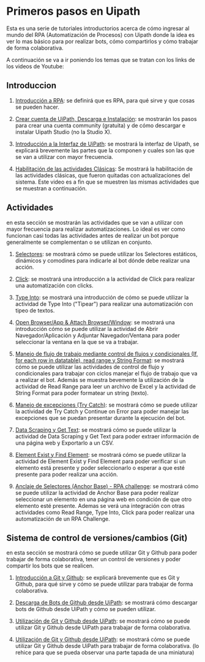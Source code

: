 # Primeros pasos en Uipath

Esta es una serie de tutoriales introductorios acerca de cómo ingresar al mundo del RPA (Automatización de Procesos) con Uipath donde la idea es ver lo mas básico para por realizar bots, cómo compartirlos y cómo trabajar de forma colaborativa.

A continuación se va a ir poniendo los temas que se tratan con los links de los videos de Youtube:


## Introduccion

1. [Introducción a RPA](https://youtu.be/ClIeEN8Ukl4): se definirá que es RPA, para qué sirve y que cosas se pueden hacer.

2. [Crear cuenta de UiPath, Descarga e Instalación](https://youtu.be/QZ9xbM-NV3s): se mostrarán los pasos para crear una cuenta community (gratuita) y de cómo descargar e instalar Uipath Studio (no la Studio X).

3. [Introducción a la Interfaz de UiPath](https://youtu.be/OW203VlKOYM): se mostrará la interfaz de Uipath, se explicará brevemente las partes que la componen y cuales son las que se van a utilizar con mayor frecuencia. 

4. [Habilitación de las actividades Clásicas](https://youtu.be/N7vSZoKe7Xo?si=6vsU5qABoqf-BE53): Se mostrará la habilitación de las actividades clásicas, que fueron quitadas con actualizaciones del sistema. Este video es a fin que se muestren las mismas actividades que se muestran a continuación.


## Actividades

en esta sección se mostrarán las actividades que se van a utilizar con mayor frecuencia para realizar automatizaciones. Lo ideal es ver como funcionan casi todas las actividades antes de realizar un bot porque generalmente se complementan o se utilizan en conjunto.

1. [Selectores](https://youtu.be/0oJckEsNv0w): se mostrará cómo se puede utilizar los Selectores estáticos, dinámicos y comodines para indicarle al bot dónde debe realizar una acción.

2. [Click](https://youtu.be/xW-VNibaIUs): se mostrará una introducción a la actividad de Click para realizar una automatización con clicks.

3. [Type Into](https://youtu.be/HFaIMxspSHM): se mostrará una introducción de cómo se puede utilizar la actividad de Type Into ("Tipear") para realizar una automatización con tipeo de textos.

4. [Open Browser/App & Attach Browser/Window](https://youtu.be/F_PdbpFEXks): se mostrará una introducción cómo se puede utilizar la actividad de Abrir Navegador/Aplicación y Adjuntar Navegador/Ventana para poder seleccionar la ventana en la que se va a trabajar.

5. [Manejo de flujo de trabajo mediante control de flujos y condicionales (If, for each row in datatable), read range y String Format](https://youtu.be/Yke7GZp8aTo): se mostrará cómo se puede utilizar las actividades de control de flujo y condicionales para trabajar con ciclos manejar el flujo de trabajo que va a realizar el bot. Además se muestra bevemente la utilización de la actividad de Read Range para leer un archivo de Excel y la actividad de String Format para poder formatear un string (texto).

6. [Manejo de excepciones (Try Catch)](https://youtu.be/cVrdOvwtqDE): se mostrará cómo se puede utilizar la actividad de Try Catch y Continue on Error para poder manejar las excepciones que se puedan presentar durante la ejecución del bot.

7. [Data Scraping y Get Text](https://youtu.be/qG6gdV9PN80): se mostrará cómo se puede utilizar la actividad de Data Scraping y Get Text para poder extraer información de una página web y Exportarlo a un CSV.

8. [Element Exist y Find Element](https://youtu.be/N-HyF-IQdHM): se mostrará cómo se puede utilizar la actividad de Element Exist y Find Element para poder verificar si un elemento está presente y poder seleccionarlo o esperar a que esté presente para poder realizar una acción.

9. [Anclaje de Selectores (Anchor Base) - RPA challenge](https://youtu.be/JaD98viqCH0?si=bgzZiSGtYkOAC_l2): se mostrará cómo se puede utilizar la actividad de Anchor Base para poder realizar seleccionar un elemento en una página web en condición de que otro elemento esté presente. Ademas se verá una integración con otras actividades como Read Range, Type Into, Click para poder realizar una automatización de un RPA Challenge.


## Sistema de control de versiones/cambios (Git)

en esta sección se mostrará cómo se puede utilizar Git y Github para poder trabajar de forma colaborativa, tener un control de versiones y poder compartir los bots que se realicen.

1. [Introducción a Git y Github](https://youtu.be/3LnZdVOtcUw): se explicará brevemente que es Git y Github, para qué sirve y cómo se puede utilizar para trabajar de forma colaborativa.

2. [Descarga de Bots de Github desde UiPath](https://youtu.be/hD5BH7YzABw?si=l4BGErStcgJPWXpk): se mostrará cómo descargar bots de Github desde UiPath y cómo se pueden utilizar.

3. [Utilización de Git y Github desde UiPath](https://youtu.be/MAP_TQAnKz8): se mostrará cómo se puede utilizar Git y Github desde UiPath para trabajar de forma colaborativa.

4. [Utilización de Git y Github desde UiPath](https://youtu.be/abLbtzq90QQ): se mostrará cómo se puede utilizar Git y Github desde UiPath para trabajar de forma colaborativa. (lo rehice para que se pueda observar una parte tapada de una miniatura)